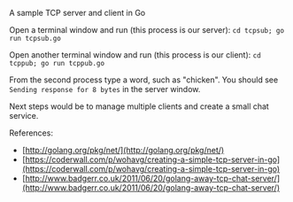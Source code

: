 A sample TCP server and client in Go

Open a terminal window and run (this process is our server):
`cd tcpsub; go run tcpsub.go`

Open another terminal window and run (this process is our client):
`cd tcppub; go run tcppub.go`

From the second process type a word, such as "chicken". You should see `Sending
response for 8 bytes` in the server window.

Next steps would be to manage multiple clients and create a small chat service.


References:

- [http://golang.org/pkg/net/](http://golang.org/pkg/net/)
- [https://coderwall.com/p/wohavg/creating-a-simple-tcp-server-in-go](https://coderwall.com/p/wohavg/creating-a-simple-tcp-server-in-go)
- [http://www.badgerr.co.uk/2011/06/20/golang-away-tcp-chat-server/](http://www.badgerr.co.uk/2011/06/20/golang-away-tcp-chat-server/)
